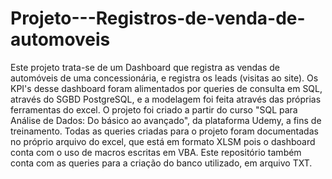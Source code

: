 # Projeto---Registros-de-venda-de-automoveis

Este projeto trata-se de um Dashboard que registra as vendas de automóveis de uma concessionária, e registra os leads (visitas ao site).
Os KPI's desse dashboard foram alimentados por queries de consulta em SQL, através do SGBD PostgreSQL, e a modelagem foi feita através das próprias ferramentas do excel.
O projeto foi criado a partir do curso "SQL para Análise de Dados: Do básico ao avançado", da plataforma Udemy, a fins de treinamento.
Todas as queries criadas para o projeto foram documentadas no próprio arquivo do excel, que está em formato XLSM pois o dashboard conta com o uso de macros escritas em VBA.
Este repositório também conta com as queries para a criação do banco utilizado, em arquivo TXT.
